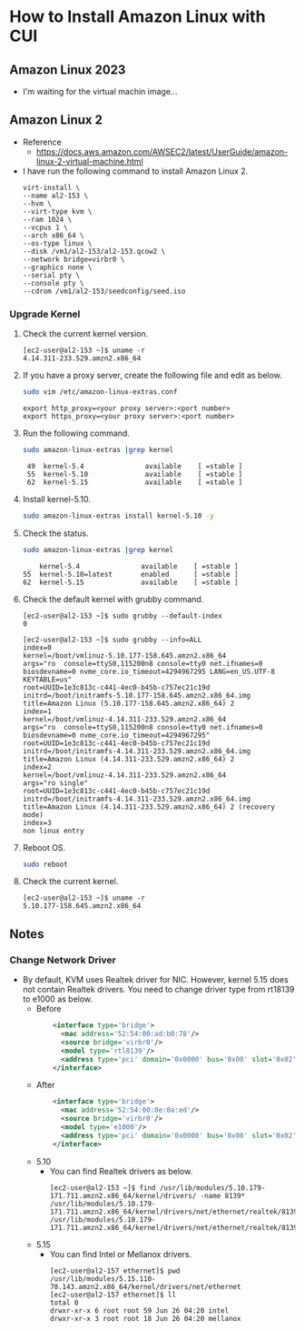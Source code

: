 # How to Install Amazon Linux with CUI
## Amazon Linux 2023
- I'm waiting for the virtual machin image...

## Amazon Linux 2
- Reference
  - https://docs.aws.amazon.com/AWSEC2/latest/UserGuide/amazon-linux-2-virtual-machine.html
- I have run the following command to install Amazon Linux 2.
  ```
  virt-install \
  --name al2-153 \
  --hvm \
  --virt-type kvm \
  --ram 1024 \
  --vcpus 1 \
  --arch x86_64 \
  --os-type linux \
  --disk /vm1/al2-153/al2-153.qcow2 \
  --network bridge=virbr0 \
  --graphics none \
  --serial pty \
  --console pty \
  --cdrom /vm1/al2-153/seedconfig/seed.iso
  ```

### Upgrade Kernel
1. Check the current kernel version.
   ```
   [ec2-user@al2-153 ~]$ uname -r
   4.14.311-233.529.amzn2.x86_64
   ```
1. If you have a proxy server, create the following file and edit as below.
   ```sh
   sudo vim /etc/amazon-linux-extras.conf
   ```
   ```
   export http_proxy=<your proxy server>:<port number>
   export https_proxy=<your proxy server>:<port number>
   ```
1. Run the following command.
   ```sh
   sudo amazon-linux-extras |grep kernel
   ```
   ```
    49  kernel-5.4               available    [ =stable ]
    55  kernel-5.10              available    [ =stable ]
    62  kernel-5.15              available    [ =stable ]
   ```
1. Install kernel-5.10.
   ```sh
   sudo amazon-linux-extras install kernel-5.10 -y
   ```
1. Check the status.
   ```sh
   sudo amazon-linux-extras |grep kernel
   ```
   ```
    _  kernel-5.4               available    [ =stable ]
   55  kernel-5.10=latest       enabled      [ =stable ]
   62  kernel-5.15              available    [ =stable ]
   ```
1. Check the default kernel with grubby command.
   ```
   [ec2-user@al2-153 ~]$ sudo grubby --default-index
   0
   ```
   ```
   [ec2-user@al2-153 ~]$ sudo grubby --info=ALL
   index=0
   kernel=/boot/vmlinuz-5.10.177-158.645.amzn2.x86_64
   args="ro  console=ttyS0,115200n8 console=tty0 net.ifnames=0 biosdevname=0 nvme_core.io_timeout=4294967295 LANG=en_US.UTF-8 KEYTABLE=us"
   root=UUID=1e3c813c-c441-4ec0-b45b-c757ec21c19d
   initrd=/boot/initramfs-5.10.177-158.645.amzn2.x86_64.img
   title=Amazon Linux (5.10.177-158.645.amzn2.x86_64) 2
   index=1
   kernel=/boot/vmlinuz-4.14.311-233.529.amzn2.x86_64
   args="ro  console=ttyS0,115200n8 console=tty0 net.ifnames=0 biosdevname=0 nvme_core.io_timeout=4294967295"
   root=UUID=1e3c813c-c441-4ec0-b45b-c757ec21c19d
   initrd=/boot/initramfs-4.14.311-233.529.amzn2.x86_64.img
   title=Amazon Linux (4.14.311-233.529.amzn2.x86_64) 2
   index=2
   kernel=/boot/vmlinuz-4.14.311-233.529.amzn2.x86_64
   args="ro single"
   root=UUID=1e3c813c-c441-4ec0-b45b-c757ec21c19d
   initrd=/boot/initramfs-4.14.311-233.529.amzn2.x86_64.img
   title=Amazon Linux (4.14.311-233.529.amzn2.x86_64) 2 (recovery mode)
   index=3
   non linux entry   
   ```
1. Reboot OS.
   ```sh
   sudo reboot
   ```
1. Check the current kernel.
   ```
   [ec2-user@al2-153 ~]$ uname -r
   5.10.177-158.645.amzn2.x86_64
   ```

## Notes
### Change Network Driver
- By default, KVM uses Realtek driver for NIC. However, kernel 5.15 does not contain Realtek drivers. You need to change driver type from rt18139 to e1000 as below.
  - Before
    ```xml
        <interface type='bridge'>
          <mac address='52:54:00:ad:b0:78'/>
          <source bridge='virbr0'/>
          <model type='rtl8139'/>
          <address type='pci' domain='0x0000' bus='0x00' slot='0x02' function='0x0'/>
        </interface>
    ```
  - After
    ```xml
        <interface type='bridge'>
          <mac address='52:54:00:0e:0a:ed'/>
          <source bridge='virbr0'/>
          <model type='e1000'/>
          <address type='pci' domain='0x0000' bus='0x00' slot='0x02' function='0x0'/>
        </interface>    
    ```
  - 5.10
    - You can find Realtek drivers as below.
      ```
      [ec2-user@al2-153 ~]$ find /usr/lib/modules/5.10.179-171.711.amzn2.x86_64/kernel/drivers/ -name 8139*
      /usr/lib/modules/5.10.179-171.711.amzn2.x86_64/kernel/drivers/net/ethernet/realtek/8139cp.ko
      /usr/lib/modules/5.10.179-171.711.amzn2.x86_64/kernel/drivers/net/ethernet/realtek/8139too.ko
      ```
  - 5.15
    - You can find Intel or Mellanox drivers.
      ```
      [ec2-user@al2-157 ethernet]$ pwd
      /usr/lib/modules/5.15.110-70.143.amzn2.x86_64/kernel/drivers/net/ethernet
      [ec2-user@al2-157 ethernet]$ ll
      total 0
      drwxr-xr-x 6 root root 59 Jun 26 04:20 intel
      drwxr-xr-x 3 root root 18 Jun 26 04:20 mellanox
      ```